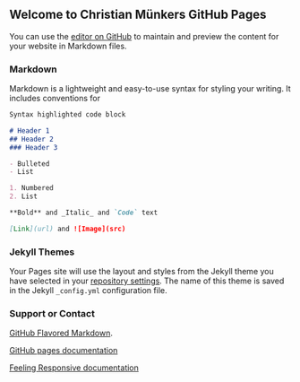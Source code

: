 ## Welcome to Christian Münkers GitHub Pages

You can use the [editor on GitHub](https://github.com/chipmuenk/chipmuenk.github.io/edit/master/index.md) to maintain and preview the content for your website in Markdown files.

### Markdown

Markdown is a lightweight and easy-to-use syntax for styling your writing. It includes conventions for

```markdown
Syntax highlighted code block

# Header 1
## Header 2
### Header 3

- Bulleted
- List

1. Numbered
2. List

**Bold** and _Italic_ and `Code` text

[Link](url) and ![Image](src)
```



### Jekyll Themes

Your Pages site will use the layout and styles from the Jekyll theme you have selected in your [repository settings](https://github.com/chipmuenk/chipmuenk.github.io/settings). The name of this theme is saved in the Jekyll `_config.yml` configuration file.

### Support or Contact

[GitHub Flavored Markdown](https://guides.github.com/features/mastering-markdown/).

[GitHub pages documentation](https://help.github.com/categories/github-pages-basics/) 

[Feeling Responsive documentation](https://phlow.github.io/feeling-responsive/documentation/)
